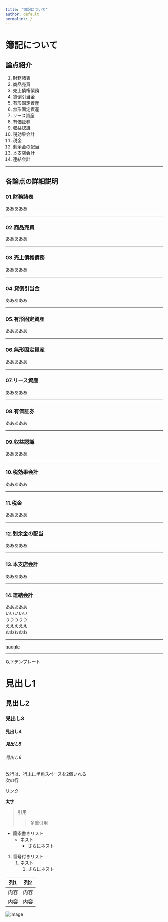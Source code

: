 ```yaml
---
title: "簿記について"
author: default
permalink: /
---
```


# 簿記について

## 論点紹介
1. 財務諸表
2. 商品売買
3. 売上債権債務
4. 貸倒引当金
5. 有形固定資産
6. 無形固定資産
7. リース資産
8. 有価証券
9. 収益認識
10. 税効果会計
11. 税金
12. 剰余金の配当
13. 本支店会計
14. 連結会計

---

## 各論点の詳細説明

### 01.財務諸表  
あああああ

---

### 02.商品売買  
あああああ

---

### 03.売上債権債務
あああああ

---

### 04.貸倒引当金
あああああ

---

### 05.有形固定資産
あああああ

---

### 06.無形固定資産
あああああ

---

### 07.リース資産
あああああ

---

### 08.有価証券
あああああ

---

### 09.収益認識
あああああ

---

### 10.税効果会計
あああああ

---

### 11.税金
あああああ

---

### 12.剰余金の配当
あああああ

---

### 13.本支店会計
あああああ

---

### 14.連結会計
あああああ  
いいいいい  
ううううう  
えええええ  
おおおおお

---

[google](https://www.google.com/?hl=ja)



---

以下テンプレート

# 見出し1
## 見出し2
### 見出し3
#### 見出し4
##### 見出し5
###### 見出し6

改行は、行末に半角スペースを2個いれる  
次の行

[リンク](https://www.google.co.jp/)

**太字**

> 引用
>> 多重引用


- 箇条書きリスト
  - ネスト
    - さらにネスト


1. 番号付きリスト
   1. ネスト
      1. さらにネスト

  
| 列1  | 列2  |
|-----|-----|
| 内容  | 内容  |
| 内容  | 内容  |

![image](/220422_GitHubPages/assets/images/logo-150.png)
